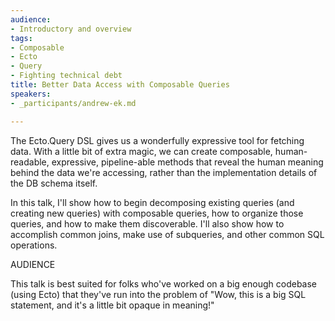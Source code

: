 ```yaml
---
audience:
- Introductory and overview
tags:
- Composable
- Ecto
- Query
- Fighting technical debt
title: Better Data Access with Composable Queries
speakers:
- _participants/andrew-ek.md

---
```

The Ecto.Query DSL gives us a wonderfully expressive tool for fetching data. With a little bit of extra magic, we can create composable, human-readable, expressive, pipeline-able methods that reveal the human meaning behind the data we're accessing, rather than the implementation details of the DB schema itself.  
  
In this talk, I'll show how to begin decomposing existing queries (and creating new queries) with composable queries, how to organize those queries, and how to make them discoverable. I'll also show how to accomplish common joins, make use of subqueries, and other common SQL operations.

AUDIENCE

This talk is best suited for folks who've worked on a big enough codebase (using Ecto) that they've run into the problem of "Wow, this is a big SQL statement, and it's a little bit opaque in meaning!"